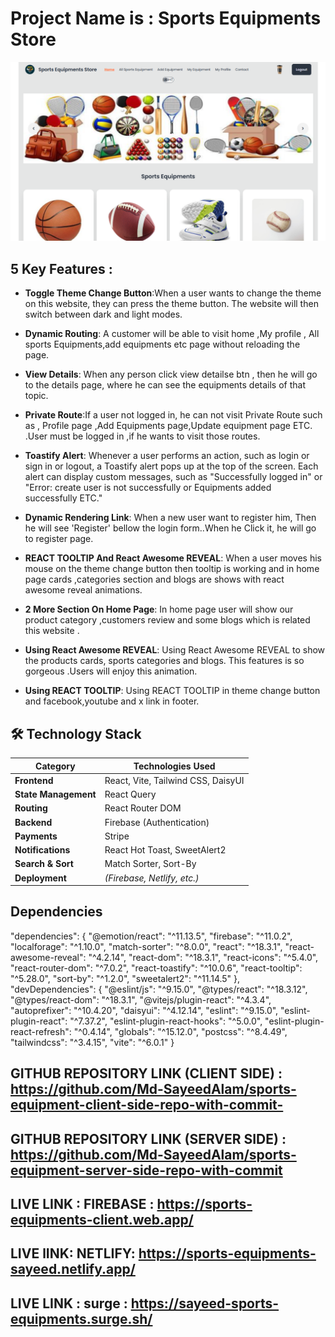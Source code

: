 # Project Name is : Sports Equipments Store
![ Sports Equipments Store Banner](./public/Screenshot_1.png)




## 5 Key Features :

- **Toggle Theme Change Button**:When a user wants to change the theme on this website, they can press the theme button. The website will then switch between dark and light modes.

- **Dynamic Routing**: A customer will be able to visit home ,My profile , All sports Equipments,add equipments etc page without reloading the page.

- **View Details**: When any person click view detailse btn , then he will go to the details page, where he can see the equipments details of that topic.

- **Private Route**:If a user not logged in, he can not visit Private Route such as , Profile page ,Add Equipments page,Update equipment page ETC. .User must be logged in ,if he wants to visit those routes.

- **Toastify Alert**: Whenever a user performs an action, such as login or sign in or logout, a Toastify alert pops up at the top of the screen. Each alert can display custom messages, such as "Successfully logged in" or "Error: create user is not successfully or Equipments added successfully ETC."

- **Dynamic Rendering Link**: When a new user want to register him, Then he will see  'Register' bellow the login form..When he Click it, he will go to register page.

- **REACT TOOLTIP And React Awesome REVEAL**: When a user moves his mouse on the theme change button then tooltip is working and in home page cards ,categories section and blogs are shows with react awesome reveal animations. 




- **2 More Section On Home Page**: In home page user will show our product category ,customers review and some blogs which is related this website .

- **Using React Awesome REVEAL**: Using React Awesome REVEAL to show the products  cards, sports categories and blogs. This features is so gorgeous .Users will enjoy this animation.

- **Using  REACT TOOLTIP**: Using  REACT TOOLTIP in theme change button and facebook,youtube and x link in footer.




## 🛠️ **Technology Stack**  

| **Category**         | **Technologies Used**                     |
|----------------------|-------------------------------------------|
| **Frontend**         | React, Vite, Tailwind CSS, DaisyUI        |
| **State Management** | React Query                               |                         
| **Routing**          | React Router DOM                          |
| **Backend**          | Firebase (Authentication)                 |
| **Payments**         | Stripe                                    |
| **Notifications**    | React Hot Toast, SweetAlert2              |
| **Search & Sort**    | Match Sorter, Sort-By                     |
| **Deployment**       | *(Firebase, Netlify, etc.)*               |  


## **Dependencies**  
 "dependencies": {
    "@emotion/react": "^11.13.5",
    "firebase": "^11.0.2",
    "localforage": "^1.10.0",
    "match-sorter": "^8.0.0",
    "react": "^18.3.1",
    "react-awesome-reveal": "^4.2.14",
    "react-dom": "^18.3.1",
    "react-icons": "^5.4.0",
    "react-router-dom": "^7.0.2",
    "react-toastify": "^10.0.6",
    "react-tooltip": "^5.28.0",
    "sort-by": "^1.2.0",
    "sweetalert2": "^11.14.5"
  },
  "devDependencies": {
    "@eslint/js": "^9.15.0",
    "@types/react": "^18.3.12",
    "@types/react-dom": "^18.3.1",
    "@vitejs/plugin-react": "^4.3.4",
    "autoprefixer": "^10.4.20",
    "daisyui": "^4.12.14",
    "eslint": "^9.15.0",
    "eslint-plugin-react": "^7.37.2",
    "eslint-plugin-react-hooks": "^5.0.0",
    "eslint-plugin-react-refresh": "^0.4.14",
    "globals": "^15.12.0",
    "postcss": "^8.4.49",
    "tailwindcss": "^3.4.15",
    "vite": "^6.0.1"
  }






## GITHUB REPOSITORY LINK (CLIENT SIDE) : https://github.com/Md-SayeedAlam/sports-equipment-client-side-repo-with-commit-

## GITHUB REPOSITORY LINK (SERVER SIDE) : https://github.com/Md-SayeedAlam/sports-equipment-server-side-repo-with-commit

## LIVE LINK : FIREBASE : https://sports-equipments-client.web.app/

## LIVE lINK: NETLIFY:   https://sports-equipments-sayeed.netlify.app/

## LIVE LINK : surge : https://sayeed-sports-equipments.surge.sh/